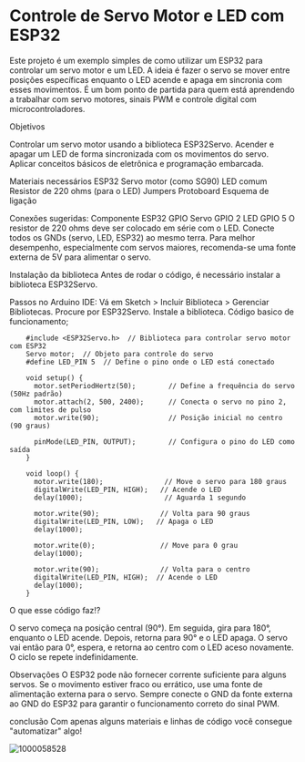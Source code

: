 # Controle de Servo Motor e LED com ESP32
Este projeto é um exemplo simples de como utilizar um ESP32 para controlar um servo motor e um LED. A ideia é fazer o servo se mover entre posições específicas enquanto o LED acende e apaga em sincronia com esses movimentos.
É um bom ponto de partida para quem está aprendendo a trabalhar com servo motores, sinais PWM e controle digital com microcontroladores.

Objetivos

Controlar um servo motor usando a biblioteca ESP32Servo.
Acender e apagar um LED de forma sincronizada com os movimentos do servo.
Aplicar conceitos básicos de eletrônica e programação embarcada.

Materiais necessários
ESP32
Servo motor (como SG90)
LED comum
Resistor de 220 ohms (para o LED)
Jumpers
Protoboard
Esquema de ligação

Conexões sugeridas:
Componente	ESP32 GPIO
Servo	GPIO 2
LED	GPIO 5
O resistor de 220 ohms deve ser colocado em série com o LED.
Conecte todos os GNDs (servo, LED, ESP32) ao mesmo terra.
Para melhor desempenho, especialmente com servos maiores, recomenda-se uma fonte externa de 5V para alimentar o servo.

Instalação da biblioteca
Antes de rodar o código, é necessário instalar a biblioteca ESP32Servo.

Passos no Arduino IDE:
Vá em Sketch > Incluir Biblioteca > Gerenciar Bibliotecas.
Procure por ESP32Servo.
Instale a biblioteca.
     Código basico de funcionamento;
     
        #include <ESP32Servo.h>  // Biblioteca para controlar servo motor com ESP32
        Servo motor;  // Objeto para controle do servo
        #define LED_PIN 5  // Define o pino onde o LED está conectado
        
        void setup() {
          motor.setPeriodHertz(50);        // Define a frequência do servo (50Hz padrão)
          motor.attach(2, 500, 2400);      // Conecta o servo no pino 2, com limites de pulso
          motor.write(90);                 // Posição inicial no centro (90 graus)
          
          pinMode(LED_PIN, OUTPUT);        // Configura o pino do LED como saída
        }
        
        void loop() {
          motor.write(180);               // Move o servo para 180 graus
          digitalWrite(LED_PIN, HIGH);   // Acende o LED
          delay(1000);                    // Aguarda 1 segundo
        
          motor.write(90);               // Volta para 90 graus
          digitalWrite(LED_PIN, LOW);   // Apaga o LED
          delay(1000);
        
          motor.write(0);                // Move para 0 grau
          delay(1000);
        
          motor.write(90);               // Volta para o centro
          digitalWrite(LED_PIN, HIGH);  // Acende o LED
          delay(1000);
        }

O que esse código faz!?

O servo começa na posição central (90°).
Em seguida, gira para 180°, enquanto o LED acende.
Depois, retorna para 90° e o LED apaga.
O servo vai então para 0°, espera, e retorna ao centro com o LED aceso novamente.
O ciclo se repete indefinidamente.

Observações
O ESP32 pode não fornecer corrente suficiente para alguns servos. Se o movimento estiver fraco ou errático, use uma fonte de alimentação externa para o servo.
Sempre conecte o GND da fonte externa ao GND do ESP32 para garantir o funcionamento correto do sinal PWM.

conclusão
 Com apenas alguns materiais e linhas de código você consegue "automatizar" algo!

 ![1000058528](https://github.com/user-attachments/assets/1a24e145-01a2-405d-9719-7abe1969dc6d)

